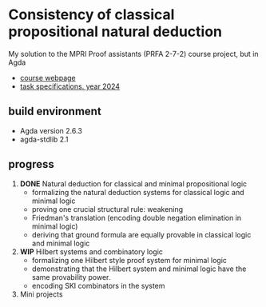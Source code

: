 # Consistency of classical propositional natural deduction

My solution to the MPRI Proof assistants (PRFA 2-7-2) course project, but in Agda

- [course webpage](https://mpri-prfa.github.io/)
- [task specifications. year 2024](https://mpri-prfa.github.io/2024/project24.pdf)

## build environment

- Agda version 2.6.3
- agda-stdlib 2.1

## progress

1. **DONE** Natural deduction for classical and minimal propositional logic
    - formalizing the natural deduction systems for classical logic and minimal logic
    - proving one crucial structural rule: weakening
    - Friedman's translation (encoding double negation elimination in minimal logic)
    - deriving that ground formula are equally provable in classical logic and minimal logic
2. **WIP** Hilbert systems and combinatory logic
    - formalizing one Hilbert style proof system for minimal logic
    - demonstrating that the Hilbert system and minimal logic have the same provability power.
    - encoding SKI combinators in the system
3. Mini projects
